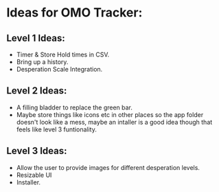 # Ideas for OMO Tracker:

## Level 1 Ideas:
* Timer & Store Hold times in CSV.
* Bring up a history.
* Desperation Scale Integration.

## Level 2 Ideas:
* A filling bladder to replace the green bar.
* Maybe store things like icons etc in other places so the app folder doesn't look like a mess, maybe an intaller is a good idea though that feels like level 3 funtionality.


## Level 3 Ideas:
* Allow the user to provide images for different desperation levels.
* Resizable UI
* Installer.
